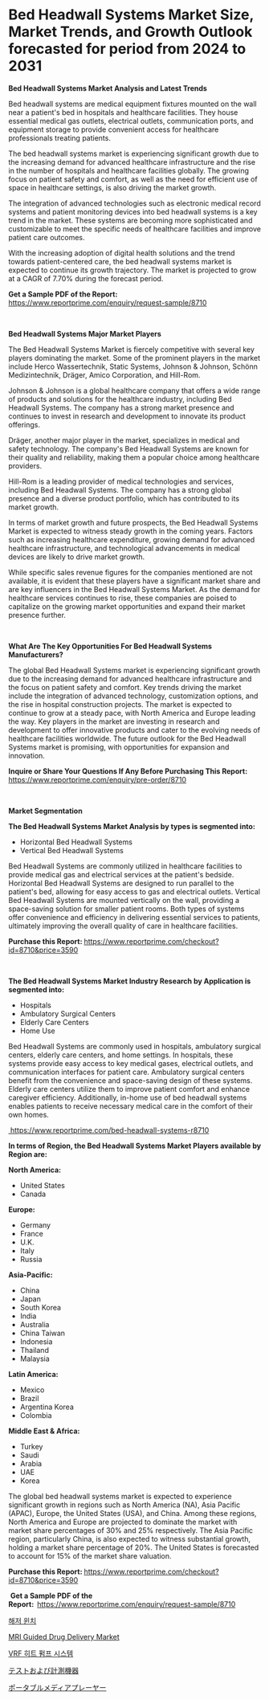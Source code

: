 <p><h1>Bed Headwall Systems Market Size, Market Trends, and Growth Outlook forecasted for period from 2024 to 2031</h1></p><p><strong>Bed Headwall Systems Market Analysis and Latest Trends</strong></p>
<p><p>Bed headwall systems are medical equipment fixtures mounted on the wall near a patient's bed in hospitals and healthcare facilities. They house essential medical gas outlets, electrical outlets, communication ports, and equipment storage to provide convenient access for healthcare professionals treating patients.</p><p>The bed headwall systems market is experiencing significant growth due to the increasing demand for advanced healthcare infrastructure and the rise in the number of hospitals and healthcare facilities globally. The growing focus on patient safety and comfort, as well as the need for efficient use of space in healthcare settings, is also driving the market growth.</p><p>The integration of advanced technologies such as electronic medical record systems and patient monitoring devices into bed headwall systems is a key trend in the market. These systems are becoming more sophisticated and customizable to meet the specific needs of healthcare facilities and improve patient care outcomes.</p><p>With the increasing adoption of digital health solutions and the trend towards patient-centered care, the bed headwall systems market is expected to continue its growth trajectory. The market is projected to grow at a CAGR of 7.70% during the forecast period.</p></p>
<p><strong>Get a Sample PDF of the Report:&nbsp;</strong> <a href="https://www.reportprime.com/enquiry/request-sample/8710">https://www.reportprime.com/enquiry/request-sample/8710</a></p>
<p>&nbsp;</p>
<p><strong>Bed Headwall Systems Major Market Players</strong></p>
<p><p>The Bed Headwall Systems Market is fiercely competitive with several key players dominating the market. Some of the prominent players in the market include Herco Wassertechnik, Static Systems, Johnson & Johnson, Schönn Medizintechnik, Dräger, Amico Corporation, and Hill-Rom.</p><p>Johnson & Johnson is a global healthcare company that offers a wide range of products and solutions for the healthcare industry, including Bed Headwall Systems. The company has a strong market presence and continues to invest in research and development to innovate its product offerings.</p><p>Dräger, another major player in the market, specializes in medical and safety technology. The company's Bed Headwall Systems are known for their quality and reliability, making them a popular choice among healthcare providers.</p><p>Hill-Rom is a leading provider of medical technologies and services, including Bed Headwall Systems. The company has a strong global presence and a diverse product portfolio, which has contributed to its market growth.</p><p>In terms of market growth and future prospects, the Bed Headwall Systems Market is expected to witness steady growth in the coming years. Factors such as increasing healthcare expenditure, growing demand for advanced healthcare infrastructure, and technological advancements in medical devices are likely to drive market growth.</p><p>While specific sales revenue figures for the companies mentioned are not available, it is evident that these players have a significant market share and are key influencers in the Bed Headwall Systems Market. As the demand for healthcare services continues to rise, these companies are poised to capitalize on the growing market opportunities and expand their market presence further.</p></p>
<p>&nbsp;</p>
<p><strong>What Are The Key Opportunities For Bed Headwall Systems Manufacturers?</strong></p>
<p><p>The global Bed Headwall Systems market is experiencing significant growth due to the increasing demand for advanced healthcare infrastructure and the focus on patient safety and comfort. Key trends driving the market include the integration of advanced technology, customization options, and the rise in hospital construction projects. The market is expected to continue to grow at a steady pace, with North America and Europe leading the way. Key players in the market are investing in research and development to offer innovative products and cater to the evolving needs of healthcare facilities worldwide. The future outlook for the Bed Headwall Systems market is promising, with opportunities for expansion and innovation.</p></p>
<p><strong>Inquire or Share Your Questions If Any Before Purchasing This Report:</strong> <a href="https://www.reportprime.com/enquiry/pre-order/8710">https://www.reportprime.com/enquiry/pre-order/8710</a></p>
<p>&nbsp;</p>
<p><strong>Market Segmentation</strong></p>
<p><strong>The Bed Headwall Systems Market Analysis by types is segmented into:</strong></p>
<p><ul><li>Horizontal Bed Headwall Systems</li><li>Vertical Bed Headwall Systems</li></ul></p>
<p><p>Bed Headwall Systems are commonly utilized in healthcare facilities to provide medical gas and electrical services at the patient's bedside. Horizontal Bed Headwall Systems are designed to run parallel to the patient's bed, allowing for easy access to gas and electrical outlets. Vertical Bed Headwall Systems are mounted vertically on the wall, providing a space-saving solution for smaller patient rooms. Both types of systems offer convenience and efficiency in delivering essential services to patients, ultimately improving the overall quality of care in healthcare facilities.</p></p>
<p><strong>Purchase this Report:&nbsp;</strong><a href="https://www.reportprime.com/checkout?id=8710&price=3590">https://www.reportprime.com/checkout?id=8710&price=3590</a></p>
<p>&nbsp;</p>
<p><strong>The Bed Headwall Systems Market Industry Research by Application is segmented into:</strong></p>
<p><ul><li>Hospitals</li><li>Ambulatory Surgical Centers</li><li>Elderly Care Centers</li><li>Home Use</li></ul></p>
<p><p>Bed Headwall Systems are commonly used in hospitals, ambulatory surgical centers, elderly care centers, and home settings. In hospitals, these systems provide easy access to key medical gases, electrical outlets, and communication interfaces for patient care. Ambulatory surgical centers benefit from the convenience and space-saving design of these systems. Elderly care centers utilize them to improve patient comfort and enhance caregiver efficiency. Additionally, in-home use of bed headwall systems enables patients to receive necessary medical care in the comfort of their own homes.</p></p>
<p><a href="https://www.reportprime.com/bed-headwall-systems-r8710">&nbsp;https://www.reportprime.com/bed-headwall-systems-r8710</a></p>
<p><strong>In terms of Region, the Bed Headwall Systems Market Players available by Region are:</strong></p>
<p>
    <p> <strong> North America: </strong>
        <ul>
            <li>United States</li>
            <li>Canada</li>
        </ul>
        </p> 
    <p> <strong> Europe: </strong>
        <ul>
            <li>Germany</li>
            <li>France</li>
            <li>U.K.</li>
            <li>Italy</li>
            <li>Russia</li>
        </ul>
        </p> 
    <p> <strong> Asia-Pacific: </strong>
        <ul>
            <li>China</li>
            <li>Japan</li>
            <li>South Korea</li>
            <li>India</li>
            <li>Australia</li>
            <li>China Taiwan</li>
            <li>Indonesia</li>
            <li>Thailand</li>
            <li>Malaysia</li>
        </ul>
        </p> 
    <p> <strong> Latin America: </strong>
        <ul>
            <li>Mexico</li>
            <li>Brazil</li>
            <li>Argentina Korea</li>
            <li>Colombia</li>
        </ul>
        </p> 
    <p> <strong> Middle East & Africa: </strong>
        <ul>
            <li>Turkey</li>
            <li>Saudi</li>
            <li>Arabia</li>
            <li>UAE</li>
            <li>Korea</li>
        </ul>
    </p>
    </p>
<p><p>The global bed headwall systems market is expected to experience significant growth in regions such as North America (NA), Asia Pacific (APAC), Europe, the United States (USA), and China. Among these regions, North America and Europe are projected to dominate the market with market share percentages of 30% and 25% respectively. The Asia Pacific region, particularly China, is also expected to witness substantial growth, holding a market share percentage of 20%. The United States is forecasted to account for 15% of the market share valuation.</p></p>
<p><strong>Purchase this Report: </strong><a href="https://www.reportprime.com/checkout?id=8710&price=3590">https://www.reportprime.com/checkout?id=8710&price=3590</a></p>
<p>&nbsp;<strong>Get a Sample PDF of the Report:&nbsp;&nbsp;</strong><a href="https://www.reportprime.com/enquiry/request-sample/8710">https://www.reportprime.com/enquiry/request-sample/8710</a></p>
<p><strong></strong></p>
<p><p><a href="https://medium.com/@tedbernhard1944/%EA%B8%80%EB%A1%9C%EB%B2%8C-%EC%88%98%EC%A4%91-%EC%9C%88%EC%B9%98-%EC%8B%9C%EC%9E%A5-%EC%84%B9%ED%84%B0-%EC%9C%A0%ED%98%95-%EC%9D%91%EC%9A%A9-%EB%B6%84%EC%95%BC-%EC%8B%9C%EC%9E%A5-%ED%94%8C%EB%A0%88%EC%9D%B4%EC%96%B4-%EC%A0%84%EB%9E%B5-%EC%A7%80%EC%97%AD%EB%B3%84-%EC%84%B1%EC%9E%A5-%EC%A0%84%EB%A7%9D-%EB%B0%8F-%EB%AF%B8%EB%9E%98-%EC%A0%84%EB%A7%9D-2024-2031-87542daf4fef">해저 윈치</a></p><p><a href="https://github.com/santosh758595/Market-Research-Report-List-5/blob/main/mri-guided-drug-delivery-market.md">MRI Guided Drug Delivery Market</a></p><p><a href="https://medium.com/@haroldwarren626/2024%EB%85%84%EB%B6%80%ED%84%B0-2031%EB%85%84%EA%B9%8C%EC%A7%80%EC%9D%98-vrf-%ED%9E%88%ED%8A%B8-%ED%8E%8C%ED%94%84-%EC%8B%9C%EC%8A%A4%ED%85%9C-%EC%8B%9C%EC%9E%A5-%EC%A0%90%EC%9C%A0%EC%9C%A8%EA%B3%BC-%EA%B2%BD%EC%9F%81-%ED%99%98%EA%B2%BD%EC%97%90-%EB%8C%80%ED%95%9C-%ED%86%B5%EC%B0%B0%EB%A0%A5-d3f60f5f3d37">VRF 히트 펌프 시스템</a></p><p><a href="https://github.com/RodHoppe07/Market-Research-Report-List-2/blob/main/610593575754.md">テストおよび計測機器</a></p><p><a href="https://github.com/reliezer65/Market-Research-Report-List-2/blob/main/941974875839.md">ポータブルメディアプレーヤー</a></p></p>